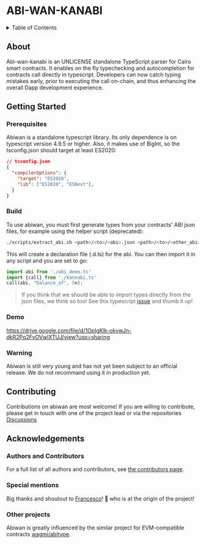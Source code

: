 # ABI-WAN-KANABI
<details>
<summary>Table of Contents</summary>

- [About](#about)
- [Getting Started](#getting-started)
  - [Prerequisites](#prerequisites)
  - [Build](#build)
  - [Demo](#demo)
  - [Warning](#warning)
- [Contributing](#contributing)
- [Authors \& contributors](#authors--contributors)
- [Acknowledgements](#acknowledgements)

</details>

## About
Abi-wan-kanabi is an UNLICENSE standalone TypeScript parser for Cairo smart contracts. 
It enables on the fly typechecking and autocompletion for contracts call directly in typescript.
Developers can now catch typing mistakes early, prior to executing the call on-chain, and thus enhancing the overall Dapp development experience.

## Getting Started
### Prerequisites
Abiwan is a standalone typescript library. Its only dependence is on typescript version 4.9.5 or higher.
Also, it makes use of BigInt, so the tsconfig.json should target at least ES2020:
```json
// tsconfig.json
{
  "compilerOptions": {
    "target": "ES2020",                         
    "lib": ["ES2020", "ESNext"],
  }
}
```         
### Build
To use abiwan, you must first generate types from your contracts' ABI json files, for example using the helper script (deprecated):
```bash
./scripts/extract_abi.sh <path>/<to>/<abi>.json <path>/<to>/<other_abi>.json ./
```
This will create a declaration file (.d.ts) for the abi.
You can then import it in any script and you are set to go:
```typescript
import abi from './abi_demo.ts'
import {call} from './kannabi.ts'
call(abi, "balance_of", 5n);
```

> If you think that we should be able to import types directly from the json files, we think so too!
> See this typescript [issue](https://github.com/microsoft/TypeScript/issues/32063) and thumb it up!

### Demo
https://drive.google.com/file/d/1OpIgKlk-okvwJn-dkR2Pq2FvOVwlXTUJ/view?usp=sharing

### Warning
Abiwan is still very young and has not yet been subject to an official release. We do not recommand using it in production yet.

## Contributing
Contributions on abiwan are most welcome!
If you are willing to contribute, please get in touch with one of the project lead or via the repositories [Discussions](https://github.com/keep-starknet-strange/abi-wan-kanabi/discussions/categories/general)

## Acknowledgements
### Authors and Contributors
For a full list of all authors and contributors, see [the contributors page](https://github.com/keep-starknet-strange/abi-wan-kanabi/contributors).

### Special mentions
Big thanks and shoutout to [Francesco](https://github.com/fracek)! :clap: who is at the origin of the project!

### Other projects
Abiwan is greatly influenced by the similar project for EVM-compatible contracts [wagmi/abitype](https://github.com/wagmi-dev/abitype).
